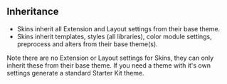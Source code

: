 ## Inheritance

- Skins inherit all Extension and Layout settings from their base theme.
- Skins inherit templates, styles (all libraries), color module settings, preprocess and alters from their base theme(s).

Note there are no Extension or Layout settings for Skins, they can only inherit these from their base theme. If you need a theme with it's own settings generate a standard Starter Kit theme.

